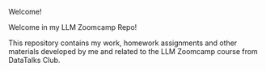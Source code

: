 Welcome!


Welcome in my LLM Zoomcamp Repo!

This repository contains my work, homework assignments and other materials developed by me and related to the LLM Zoomcamp course from DataTalks Club.
